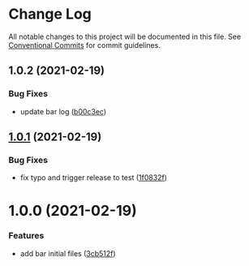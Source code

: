 # Change Log

All notable changes to this project will be documented in this file.
See [Conventional Commits](https://conventionalcommits.org) for commit guidelines.

## 1.0.2 (2021-02-19)


### Bug Fixes

* update bar log ([b00c3ec](https://github.com/HenriqueSilverio/monorepo/commit/b00c3ec41c06cb9e379031fc14485c8ad0ec9420))





## [1.0.1](https://github.com/HenriqueSilverio/monorepo/compare/@henriquesilverio/bar@1.0.0...@henriquesilverio/bar@1.0.1) (2021-02-19)


### Bug Fixes

* fix typo and trigger release to test ([1f0832f](https://github.com/HenriqueSilverio/monorepo/commit/1f0832f20a7a4ad5710a517916c9b4eb94b66146))





# 1.0.0 (2021-02-19)


### Features

* add bar initial files ([3cb512f](https://github.com/HenriqueSilverio/monorepo/commit/3cb512f186461299f37abc24dc780f6c04e76059))
